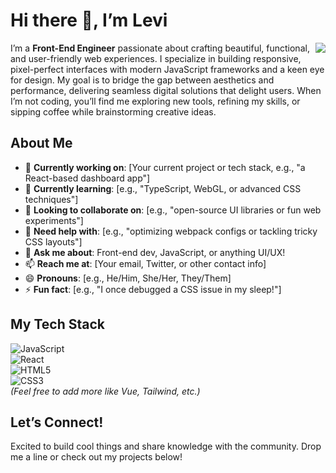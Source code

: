 # Hi there 👋, I’m Levi  

<img align="right" src="https://github-readme-stats.vercel.app/api?username=Levi-Luo736&show_icons=true&icon_color=CE1D2D&text_color=718096&bg_color=ffffff&hide_title=true" />

I’m a **Front-End Engineer** passionate about crafting beautiful, functional, and user-friendly web experiences. I specialize in building responsive, pixel-perfect interfaces with modern JavaScript frameworks and a keen eye for design. My goal is to bridge the gap between aesthetics and performance, delivering seamless digital solutions that delight users. When I’m not coding, you’ll find me exploring new tools, refining my skills, or sipping coffee while brainstorming creative ideas.
## About Me  
- 🔭 **Currently working on**: [Your current project or tech stack, e.g., "a React-based dashboard app"]  
- 🌱 **Currently learning**: [e.g., "TypeScript, WebGL, or advanced CSS techniques"]  
- 👯 **Looking to collaborate on**: [e.g., "open-source UI libraries or fun web experiments"]  
- 🤔 **Need help with**: [e.g., "optimizing webpack configs or tackling tricky CSS layouts"]  
- 💬 **Ask me about**: Front-end dev, JavaScript, or anything UI/UX!  
- 📫 **Reach me at**: [Your email, Twitter, or other contact info]  
- 😄 **Pronouns**: [e.g., He/Him, She/Her, They/Them]  
- ⚡ **Fun fact**: [e.g., "I once debugged a CSS issue in my sleep!"]  

## My Tech Stack  
![JavaScript](https://img.shields.io/badge/-JavaScript-F7DF1E?style=flat&logo=javascript&logoColor=black)  
![React](https://img.shields.io/badge/-React-61DAFB?style=flat&logo=react&logoColor=black)  
![HTML5](https://img.shields.io/badge/-HTML5-E34F26?style=flat&logo=html5&logoColor=white)  
![CSS3](https://img.shields.io/badge/-CSS3-1572B6?style=flat&logo=css3&logoColor=white)  
*(Feel free to add more like Vue, Tailwind, etc.)*

## Let’s Connect!  
Excited to build cool things and share knowledge with the community. Drop me a line or check out my projects below!  
